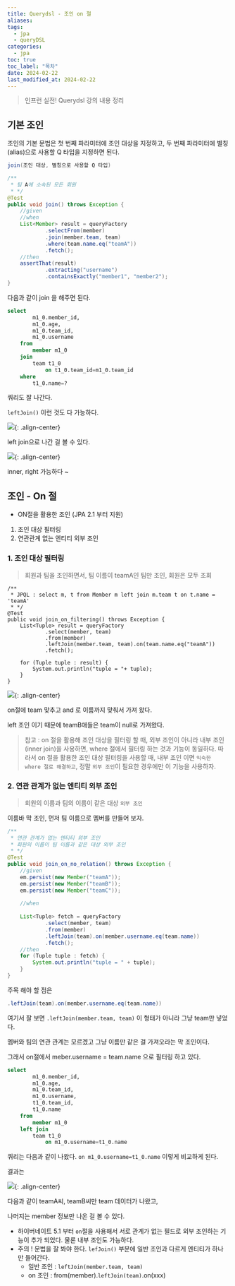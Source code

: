 ```yaml
---
title: Querydsl - 조인 on 절
aliases: 
tags:
  - jpa
  - queryDSL
categories:
  - jpa
toc: true
toc_label: "목차" 
date: 2024-02-22
last_modified_at: 2024-02-22
---
```

> 인프런 실전! Querydsl 강의 내용 정리

## 기본 조인

조인의 기본 문법은 첫 번째 파라미터에 조인 대상을 지정하고, 두 번째 파라미터에 별칭(alias)으로 사용할 Q 타입을 지정하면 된다.

```java
join(조인 대상, 별칭으로 사용할 Q 타입)
```

```java
/**  
 * 팀 A에 소속된 모든 회원  
 * */  
@Test  
public void join() throws Exception {  
    //given  
    //when    
    List<Member> result = queryFactory  
            .selectFrom(member)  
            .join(member.team, team)  
            .where(team.name.eq("teamA"))  
            .fetch();  
    //then  
    assertThat(result)  
            .extracting("username")  
            .containsExactly("member1", "member2");  
}
```
다음과 같이 join 을 해주면 된다.

```sql
select
        m1_0.member_id,
        m1_0.age,
        m1_0.team_id,
        m1_0.username 
    from
        member m1_0 
    join
        team t1_0 
            on t1_0.team_id=m1_0.team_id 
    where
        t1_0.name=?
```
쿼리도 잘 나간다.

`leftJoin()` 이런 것도 다 가능하다.

![](https://i.imgur.com/yPQUFLR.png){: .align-center}

left join으로 나간 걸 볼 수 있다.

![](https://i.imgur.com/XP2xLyA.png){: .align-center}

inner, right 가능하다 ~


## 조인 - On 절

- ON절을 활용한 조인 (JPA 2.1 부터 지원)
1. 조인 대상 필터링
2. 연관관계 없는 엔티티 외부 조인 

### 1. 조인 대상 필터링

> 회원과 팀을 조인하면서, 팀 이름이 teamA인 팀만 조인, 회원은 모두 조회


```
/**  
 * JPQL : select m, t from Member m left join m.team t on t.name = 'teamA'  
 * */
@Test  
public void join_on_filtering() throws Exception {  
    List<Tuple> result = queryFactory  
            .select(member, team)  
            .from(member)  
            .leftJoin(member.team, team).on(team.name.eq("teamA"))  
            .fetch();  
  
    for (Tuple tuple : result) {  
        System.out.println("tuple = "+ tuple);  
    }  
}
```

![](https://i.imgur.com/nnLoSxj.png){: .align-center}

on절에 team 맞추고 and 로 이름까지 맞춰서 가져 왔다.

left 조인 이기 때문에 teamB애들은 team이 null로 가져왔다.

> 참고 : on 절을 활용해 조인 대상을 필터링 할 때, 외부 조인이 아니라 내부 조인 (inner join)을 사용하면, where 절에서 필터링 하는 것과 기능이 동일하다. 따라서 on 절을 활용한 조인 대상 필터링을 사용할 때, 내부 조인 이면 `익숙한 where 절로 해결하고`, 정말 `외부 조인`이 필요한 경우에만 이 기능을 사용하자.



### 2. 연관 관계가 없는 엔티티 **외부 조인**

> 회원의 이름과 팀의 이름이 같은 대상 `외부 조인`

이름바 막 조인, 먼저 팀 이름으로 멤버를 만들어 보자.

```java
/**  
 * 연관 관계가 업는 엔티티 외부 조인  
 * 회원의 이름이 팀 이름과 같은 대상 외부 조인  
 * */  
@Test  
public void join_on_no_relation() throws Exception {  
    //given  
    em.persist(new Member("teamA"));  
    em.persist(new Member("teamB"));  
    em.persist(new Member("teamC"));  
  
    //when  
  
    List<Tuple> fetch = queryFactory  
            .select(member, team)  
            .from(member)  
            .leftJoin(team).on(member.username.eq(team.name))  
            .fetch();  
    //then  
    for (Tuple tuple : fetch) {  
        System.out.println("tuple = " + tuple);  
    }  
}
```

주목 해야 할 점은
```java
.leftJoin(team).on(member.username.eq(team.name))  
```
여기서 잘 보면 
`.leftJoin(member.team, team)` 이 형태가 아니라 그냥 team만 넣었다.

멤버와 팀의 연관 관계는 모르겠고 그냥 이름만 같은 걸 가져오라는 막 조인이다.

그래서 on절에서 meber.username = team.name 으로 필터링 하고 있다.


```sql
select
        m1_0.member_id,
        m1_0.age,
        m1_0.team_id,
        m1_0.username,
        t1_0.team_id,
        t1_0.name 
    from
        member m1_0 
    left join
        team t1_0 
            on m1_0.username=t1_0.name
```

쿼리는 다음과 같이 나왔다. `on m1_0.username=t1_0.name` 이렇게 비교하게 된다.
 
결과는 

![](https://i.imgur.com/DKHPy7m.png){: .align-center}

다음과 같이 teamA씨, teamB씨만 team 데이터가 나왔고, 

나머지는 member 정보만 나온 걸 볼 수 있다.

- 하이버네이트 5.1 부터 `on`절을 사용해서 서로 관계가 없는 필드로 외부 조인하는 기능이 추가 되었다. 물론 내부 조인도 가능하다.
- 주의 ! 문법을 잘 봐야 한다. `lefJoin()` 부분에 일반 조인과 다르게 엔티티가 하나만 들어간다.
	- 일반 조인 : `leftJoin(member.team, team)`
	- on 조인 : from(member).`leftJoin(team)`.on(xxx)

